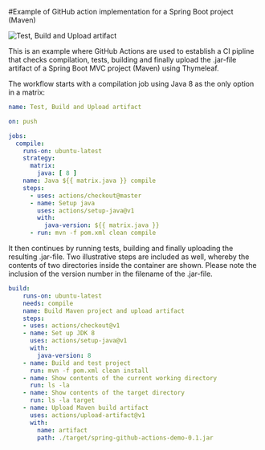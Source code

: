 #Example of GitHub action implementation for a Spring Boot project (Maven)

![Test, Build and Upload artifact](https://github.com/miverboven/spring-github-actions-demo/workflows/Test,%20Build%20and%20Upload%20artifact/badge.svg)

This is an example where GitHub Actions are used to establish a CI pipline that checks compilation, tests, building and finally upload the .jar-file artifact of a Spring Boot MVC project (Maven) using Thymeleaf.

The workflow starts with a compilation job using Java 8 as the only option in a matrix:

```yaml
name: Test, Build and Upload artifact

on: push

jobs:
  compile:
    runs-on: ubuntu-latest
    strategy:
      matrix:
        java: [ 8 ]
    name: Java ${{ matrix.java }} compile
    steps:
      - uses: actions/checkout@master
      - name: Setup java
        uses: actions/setup-java@v1
        with:
          java-version: ${{ matrix.java }}
      - run: mvn -f pom.xml clean compile
```

It then continues by running tests, building and finally uploading the resulting .jar-file. Two illustrative steps are included as well, whereby the contents of two directories inside the container are shown. Please note the inclusion of the version number in the filename of the .jar-file.

```yaml
build:
    runs-on: ubuntu-latest
    needs: compile
    name: Build Maven project and upload artifact
    steps:
    - uses: actions/checkout@v1
    - name: Set up JDK 8
      uses: actions/setup-java@v1
      with:
        java-version: 8
    - name: Build and test project
      run: mvn -f pom.xml clean install
    - name: Show contents of the current working directory
      run: ls -la
    - name: Show contents of the target directory
      run: ls -la target
    - name: Upload Maven build artifact
      uses: actions/upload-artifact@v1
      with:
        name: artifact
        path: ./target/spring-github-actions-demo-0.1.jar
```